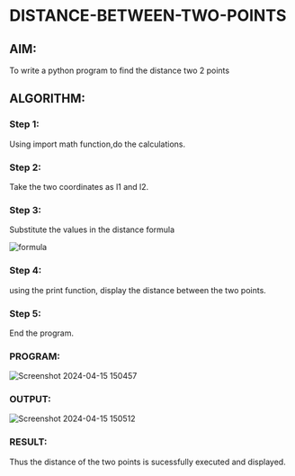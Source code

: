 # DISTANCE-BETWEEN-TWO-POINTS

## AIM:
To write a python program to find the distance two 2 points
## ALGORITHM:
### Step 1: 
Using import math function,do the calculations.
### Step 2: 
Take the two coordinates as l1 and l2.
### Step 3: 
Substitute the values in the distance formula

![formula](./images/formula.png)
### Step 4: 
using the print function, display the distance between the two points.
### Step 5: 
End the program.
### PROGRAM:
![Screenshot 2024-04-15 150457](https://github.com/thunderantony/DISTANCE-BETWEEN-TWO-POINTS/assets/149364638/ece70e16-c196-4bc8-b5d4-dafef68966d2)

  
### OUTPUT:
![Screenshot 2024-04-15 150512](https://github.com/thunderantony/DISTANCE-BETWEEN-TWO-POINTS/assets/149364638/7cbbd4ad-52a3-47b5-b666-3797013d8445)


### RESULT:
Thus the distance of the two points is sucessfully executed and displayed.
